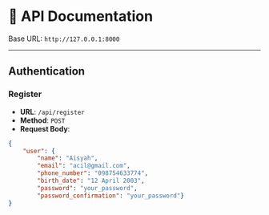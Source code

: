 # 📘 API Documentation

Base URL: `http://127.0.0.1:8000`

---

## Authentication

### Register
- **URL**: `/api/register`
- **Method**: `POST`
- **Request Body**:
```json
{
    "user": {
        "name": "Aisyah",
        "email": "acil@gmail.com",
        "phone_number": "098754633774",
        "birth_date": "12 April 2003",
        "password": "your_password",
        "password_confirmation": "your_password"}
}

